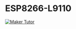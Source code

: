 # ESP8266-L9110

[![Maker Tutor](https://img.youtube.com/vi/cAZ0cejP2Os/0.jpg)](https://www.youtube.com/watch?v=cAZ0cejP2Os)
